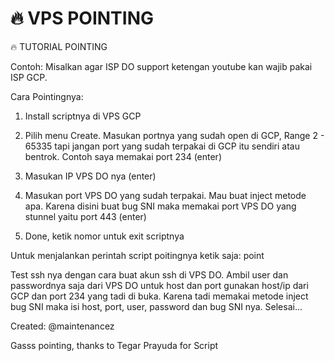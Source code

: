 # 🔥 VPS POINTING

🔥 TUTORIAL POINTING

Contoh:
Misalkan agar ISP DO support ketengan youtube kan wajib pakai ISP GCP.

Cara Pointingnya:
1. Install scriptnya di VPS GCP

2. Pilih menu Create. Masukan portnya yang sudah open di GCP,
Range 2 - 65335 tapi jangan port yang sudah terpakai di GCP itu sendiri atau bentrok.
Contoh saya memakai port 234 (enter)

3. Masukan IP VPS DO nya (enter)

4. Masukan port VPS DO yang sudah terpakai. Mau buat inject metode apa. Karena disini buat bug SNI maka memakai port VPS DO yang stunnel yaitu port 443 (enter)

5. Done, ketik nomor untuk exit scriptnya

Untuk menjalankan perintah script poitingnya ketik saja: point

Test ssh nya dengan cara buat akun ssh di VPS DO.
Ambil user dan passwordnya saja dari VPS DO untuk host dan port gunakan host/ip dari GCP dan port 234 yang tadi di buka.
Karena tadi memakai metode inject bug SNI maka isi host, port, user, password dan bug SNI nya. Selesai...

Created: @maintenancez

Gasss pointing, thanks to Tegar Prayuda for Script
